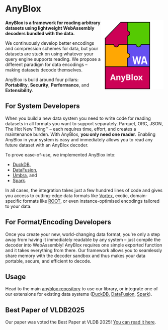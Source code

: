 # AnyBlox

<img src="anyblox-logo.svg" alt="AnyBlox Logo" width="200" align="right">

**AnyBlox is a framework for reading arbitrary datasets using lightweight WebAssembly decoders bundled with the data.**

We continuously develop better encodings and compression schemes for data, but your datasets are stuck on using whatever your query engine supports reading. We propose a different paradigm for data encodings – making datasets decode themselves.

AnyBlox is build around four pillars: **Portability**, **Security**, **Performance**, and **Extensibility**.

## For System Developers

When you build a new data system you need to write code for reading datasets in all formats you want to support separately. Parquet, ORC, JSON, The Hot New Thing&trade; &ndash; each requires time, effort, and creates a maintenance burden. With AnyBlox, **you only need one reader**. Enabling AnyBlox in your system is easy and immediately allows you to read any future dataset with an AnyBlox decoder.

To prove ease-of-use, we implemented AnyBlox into:

- [DuckDB](https://github.com/AnyBlox/duckdb-anyblox),
- [DataFusion](https://github.com/AnyBlox/anyblox/tree/main/anyblox-datafusion),
- [Umbra](https://github.com/AnyBlox/umbra-anyblox), and
- [Spark](https://github.com/AnyBlox/spark-anyblox).

In all cases, the integration takes just a few hundred lines of code and gives you access to cutting-edge data formats like [Vortex](https://github.com/spiraldb/vortex),
exotic, domain-specific formats like [ROOT](https://root.cern/), or even instance-optimised encodings tailored to your data.

## For Format/Encoding Developers

Once you create your new, world-changing data format, you're only a step away from having it immediately readable by any system &ndash; just compile the decoder into WebAssembly! AnyBlox requires one simple exported function and it takes everything from there. Our framework allows you to seamlessly share memory with the decoder sandbox and thus makes your data portable, secure, and efficient to decode.

## Usage

Head to the main [anyblox repository](https://github.com/AnyBlox/anyblox) to use our library, or integrate one of our extensions for existing data systems ([DuckDB](https://github.com/AnyBlox/duckdb-anyblox),
[DataFusion](https://github.com/AnyBlox/anyblox/tree/main/anyblox-datafusion),
[Spark](https://github.com/AnyBlox/spark-anyblox)).

## Best Paper of VLDB2025

Our paper was voted the Best Paper at VLDB 2025! [You can read it here](https://gienieczko.com/anyblox-paper).
